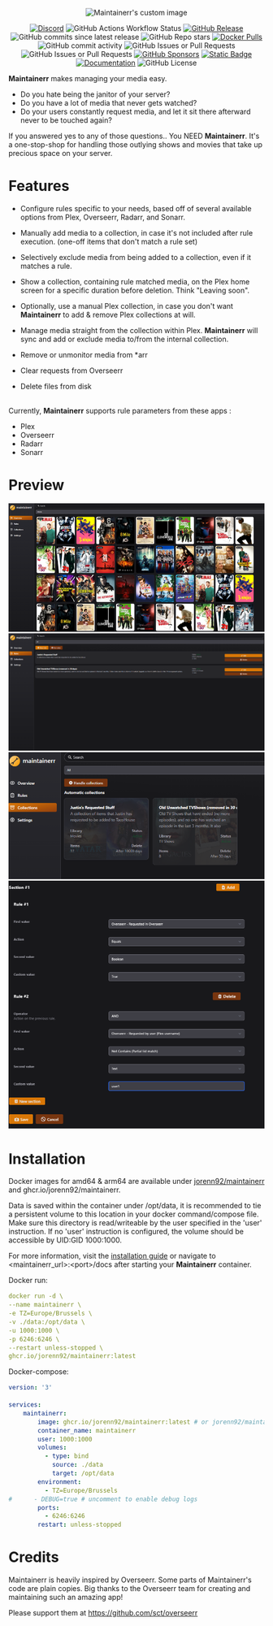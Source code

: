 <p align="center">
  <img src="ui/public/logo_black.svg?raw=true" alt="Maintainerr's custom image"/>
</p>

<p align="center" >
  <a href="https://discord.gg/WP4ZW2QYwk"><img alt="Discord" src="https://img.shields.io/discord/1152219249549512724?style=flat&logo=discord&logoColor=white&label=Maintainerr"></a>
  <picture><img alt="GitHub Actions Workflow Status" src="https://img.shields.io/github/actions/workflow/status/jorenn92/maintainerr/.github%2Fworkflows%2Fbuild.yml?branch=main&style=flat&logo=github&label=Latest%20Build"></picture>
  <a href="https://github.com/jorenn92/Maintainerr/releases"><img alt="GitHub Release" src="https://img.shields.io/github/v/release/jorenn92/maintainerr?style=flat&logo=github&logoColor=white&label=Latest%20Release"></a>
  <picture><img alt="GitHub commits since latest release" src="https://img.shields.io/github/commits-since/jorenn92/maintainerr/latest?style=flat&logo=github&logoColor=white"></picture>
  <picture><img alt="GitHub Repo stars" src="https://img.shields.io/github/stars/jorenn92/maintainerr?style=flat&logo=github&logoColor=white&label=Stars"></picture>
  <a href="https://hub.docker.com/r/jorenn92/maintainerr"><img alt="Docker Pulls" src="https://img.shields.io/docker/pulls/jorenn92/maintainerr?style=flat&logo=docker&logoColor=white&label=Docker%20Pulls"></a>
  <picture><img alt="GitHub commit activity" src="https://img.shields.io/github/commit-activity/m/jorenn92/maintainerr?style=flat&logo=github&logoColor=white&label=COMMITS"></picture>
  <picture><img alt="GitHub Issues or Pull Requests" src="https://img.shields.io/github/issues-closed/jorenn92/maintainerr?style=flat&logo=github&logoColor=white"></picture>
  <picture><img alt="GitHub Issues or Pull Requests" src="https://img.shields.io/github/issues/jorenn92/maintainerr?style=flat&logo=github&logoColor=white"></picture>
  <a href="https://github.com/sponsors/jorenn92"><img alt="GitHub Sponsors" src="https://img.shields.io/github/sponsors/JORENN92?style=flat&logo=github%20sponsors&logoColor=white&label=sponsors"></a>
  <a href="https://ko-fi.com/maintainerr_app"><img alt="Static Badge" src="https://img.shields.io/badge/DONATE-kofi-red?style=flat&logo=ko-fi&logoColor=white"></a>
  <a href="https://docs.maintainerr.info"><img alt="Documentation" src="https://img.shields.io/badge/Documentation-9_pages-blue?style=flat&logo=read%20the%20docs&logoColor=white"></a>
  <picture><img alt="GitHub License" src="https://img.shields.io/github/license/jorenn92/maintainerr?style=flat"></picture>
</p>

<b>Maintainerr</b> makes managing your media easy.

- Do you hate being the janitor of your server?
- Do you have a lot of media that never gets watched?
- Do your users constantly request media, and let it sit there afterward never to be touched again?

If you answered yes to any of those questions.. You NEED <b>Maintainerr</b>.
It's a one-stop-shop for handling those outlying shows and movies that take up precious space on your server.

# Features

- Configure rules specific to your needs, based off of several available options from Plex, Overseerr, Radarr, and Sonarr.
- Manually add media to a collection, in case it's not included after rule execution. (one-off items that don't match a rule set)
- Selectively exclude media from being added to a collection, even if it matches a rule.
- Show a collection, containing rule matched media, on the Plex home screen for a specific duration before deletion. Think "Leaving soon".
- Optionally, use a manual Plex collection, in case you don't want <b>Maintainerr</b> to add & remove Plex collections at will.
- Manage media straight from the collection within Plex. <b>Maintainerr</b> will sync and add or exclude media to/from the internal collection.

- Remove or unmonitor media from \*arr
- Clear requests from Overseerr
- Delete files from disk

<br />
Currently, <b>Maintainerr</b> supports rule parameters from these apps :

- Plex
- Overseerr
- Radarr
- Sonarr

# Preview

![image](./ui/public/screenshots/overview_screenshot.png)
![image](./ui/public/screenshots/rules_screenshot.png)
![image](./ui/public/screenshots/collections_screenshot.png)
![image](./ui/public/screenshots/rule_example_screenshot.png)

# Installation

Docker images for amd64 & arm64 are available under [jorenn92/maintainerr](https://hub.docker.com/r/jorenn92/maintainerr) and ghcr.io/jorenn92/maintainerr. <br />

Data is saved within the container under /opt/data, it is recommended to tie a persistent volume to this location in your docker command/compose file.
Make sure this directory is read/writeable by the user specified in the 'user' instruction. If no 'user' instruction is configured, the volume should be accessible by UID:GID 1000:1000.

For more information, visit the [installation guide](https://docs.maintainerr.info/en/Installation) or navigate to \<maintainerr_url\>:\<port\>/docs after starting your <b>Maintainerr</b> container.

Docker run:

```Yaml
docker run -d \
--name maintainerr \
-e TZ=Europe/Brussels \
-v ./data:/opt/data \
-u 1000:1000 \
-p 6246:6246 \
--restart unless-stopped \
ghcr.io/jorenn92/maintainerr:latest
```

Docker-compose:

```Yaml
version: '3'

services:
    maintainerr:
        image: ghcr.io/jorenn92/maintainerr:latest # or jorenn92/maintainerr:latest
        container_name: maintainerr
        user: 1000:1000
        volumes:
          - type: bind
            source: ./data
            target: /opt/data
        environment:
          - TZ=Europe/Brussels
#      - DEBUG=true # uncomment to enable debug logs
        ports:
          - 6246:6246
        restart: unless-stopped
```

# Credits

Maintainerr is heavily inspired by Overseerr. Some parts of Maintainerr's code are plain copies. Big thanks to the Overseerr team for creating and maintaining such an amazing app!

Please support them at <https://github.com/sct/overseerr>
